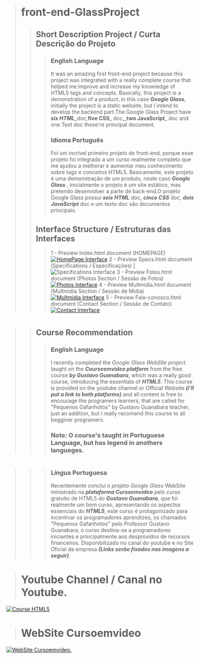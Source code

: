 > # front-end-GlassProject
>
> > ## Short Description Project / Curta Descrição do Projeto
> >
> > > ### English Language
> > >
> > > It was an amazing first front-end project because this project was integrated with a really complete course that helped me improve and increase my knowledge of HTML5 tags and concepts. Basically, this project is a demonstration of a product, in this case _**Google Glass**_, initially the project is a static website, but I intend to develop the backend part.The Google Glass Project have _**six HTML**\_doc,_**five CSS**_ doc,_**two JavaScript**\_ doc and one Text doc these're principal document.
> > >
> > > ### Idioma Português
> > >
> > > Foi um incrível primeiro projeto de front-end, porque esse projeto foi integrado a um curso realmente completo que me ajudou a melhorar e aumentar meu conhecimento sobre tags e conceitos HTML5. Basicamente, este projeto é uma demonstração de um produto, neste caso _**Google Glass**_ , inicialmente o projeto é um site estático, mas pretendo desenvolver a parte de back-end.O projeto Google Glass possui _**seis HTML**_ doc, _**cinco CSS**_ doc, _**dois JavaScript**_ doc e um texto doc são documentos principais.
> >
> > ## Interface Structure / Estruturas das Interfaces
> >
> > > 1 - Preview Index.html document (HOMEPAGE) [![HomePage Interface](https://github.com/LucasArifa/glassProject_Static-Page/blob/master/interface/01-index.jpg?raw=true)](https://lucasarifa.github.io/glassProject_Static-Page/)
> > > 2 - Preview Specs.html document (Specifications / Especificações) [![Specifications Interface](https://github.com/LucasArifa/glassProject_Static-Page/blob/master/interface/02-specs.jpg?raw=true)
> > > 3 - Preview Fotos.html document (Photos Section / Sessão de Fotos) [![Photos Interface](https://github.com/LucasArifa/glassProject_Static-Page/blob/master/interface/03-fotos.jpg?raw=true)](https://lucasarifa.github.io/glassProject_Static-Page/)
> > > 4 - Preview Multmidia.html document (Multmidia Section / Sessão de Midia) [![Multmidia Interface](https://github.com/LucasArifa/glassProject_Static-Page/blob/master/interface/04-multimidia.jpg?raw=true)](https://lucasarifa.github.io/glassProject_Static-Page/)
> > > 5 - Preview Fale-conosco.html document (Contact Section / Sessão de Contato) [![Contact Interface](https://github.com/LucasArifa/glassProject_Static-Page/blob/master/interface/05-fale-conosco.jpg?raw=true)](https://lucasarifa.github.io/glassProject_Static-Page/)

#

> > ## Course Recommendation
> >
> > > ### English Language
> > >
> > > I recently completed the _Google Glass WebSite project_ taught on the _**Courseemvideo platform**_ from the free course _**by Gustavo Guanabara**_, which was a really good course, introducing the essentials of _**HTML5**_. This course is provided on the youtube channel or Official Website _**(i'll put a link to both platforms)**_ and all content is free to encourage the programers learners, that are called for "Pequenos Gafanhotos" by Gustavo Guanabara teacher, just an addition, but i really recomend this course to all begginer programers.
> > >
> > > ### **Note:** O course's taught in Portuguese Language, but has legend in anothers langueges.

#

> > > ### Língua Portuguesa
> > >
> > > Recentemente concluí o _projeto Google Glass_ WebSite ministrado na _**plataforma Cursoemvideo**_ pelo curso gratuito de HTML5 do _**Gustavo Guanabara**_, que foi realmente um bom curso, apresentando os aspectos essenciais do _**HTML5**_, este curso é protagonizado para incentivar os programadores aprendizes, os chamados "Pequenos Gafanhotos" pelo Professor Gustavo Guanabara, o curso destina-se a programadores iniciantes e principalmente aos desprovidos de recursos financeiros. Disponibilizado no canal do youtube e no Site Oficial da empresa _**(Links serão fixados nas imagens a seguir)**_.

##

> # Youtube Channel / Canal no Youtube.

[![Course HTML5](http://img.youtube.com/vi/epDCjksKMok/0.jpg)](http://www.youtube.com/watch?v=epDCjksKMok)

##

> # WebSite Cursoemvideo

[![WebSite Cursoemvideo.](https://encrypted-tbn0.gstatic.com/images?q=tbn%3AANd9GcRv2CM61ChKZmk3hIYEYU9PLoYBdlDyOz-u1qYrh-9aCA_rH5Nl)](https://www.cursoemvideo.com/course/curso-de-html5)
